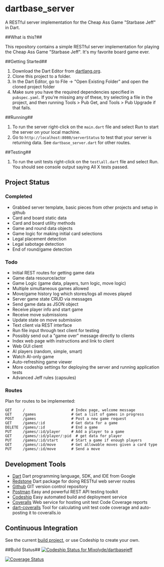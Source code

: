 # dartbase_server

A RESTful server implementation for the Cheap Ass Game "Starbase Jeff" in Dart.

##What is this?##

This repository contains a simple RESTful server implementation for
playing the Cheap Ass Game "Starbase Jeff". It's my favorite board game ever.

##Getting Started##
1. Download the Dart Editor from [dartlang.org](https://www.dartlang.org).
2. Clone this project to a folder.
3. In the Dart Editor, go to File -> "Open Existing Folder" and open the cloned project folder
4. Make sure you have the required dependencies specified in `pubspec.yaml`. If you're missing
any of these, try selecting a file in the project, and then running Tools > Pub Get, and
Tools > Pub Upgrade if that fails.

##Running##
1. To run the server right-click on the `main.dart` file and select Run to start the server on your
local machine.
2. Go to `http://localhost:8080/serverStatus` to test that your server is returning data. See `dartbase_server.dart`
for other routes.

##Testing##
1. To run the unit tests right-click on the `test\all.dart` file and select Run.
You should see console output saying All X tests passed.

Project Status
--------------

### Completed

* Grabbed server template, basic pieces from other projects and setup in github
* Card and board static data
* Card and board utility methods
* Game and round data objects
* Game logic for making initial card selections
* Legal placement detection
* Legal sabotage detection
* End of round/game detection

### Todo
* Initial REST routes for getting game data
* Game data resource/actor
* Game Logic (game data, players, turn logic, move logic)
* Multiple simultaneous games allowed
* Move/game history log which stores/logs all moves played
* Server game state CRUD via messages
* Send game data as JSON object
* Receive player info and start game
* Receive move submissions
* Update state on move submission
* Text client via REST interface
* Run file input through text client for testing
* Possibly send out a "game over" message directly to clients
* Index web page with instructions and link to client
* Web GUI client
* AI players (random, simple, smart)
* Watch AI-only game
* Auto-refreshing game viewer
* More codeship settings for deploying the server and running application tests
* Advanced Jeff rules (capsules)

### Routes
Plan for routes to be implemented:

    GET     /                     # Index page, welcome message
    GET     /games                # Get a list of games in progress
    POST    /games                # Post a new game request
    GET     /games/:id            # Get data for a game
    DELETE  /games/:id            # End a game
    PUT     /games/:id/player     # Add a player to a game
    GET     /games/:id/player/:pid  # get data for player
    PUT     /games/:id/start      # Start a game if enough players
    GET     /games/:id/move       # Get allowable moves given a card type
    PUT     /games/:id/move       # Send a move

Development Tools
-----------------
* [Dart](https://www.dartlang.org) Dart programming language, SDK, and IDE from Google
* [Redstone](http://redstonedart.org) Dart package for doing RESTful web server routes
* [Github](https://github.com/Mixolyde/dartless_server) GIT version control repository
* [Postman](http://www.getpostman.com/) Easy and powerful REST API testing toolkit
* [Codeship](https://codeship.com) Easy automated build and deployment service
* [Coveralls](https://coveralls.io/) Web service for hosting unit test Code Coverage reports
* [dart-coveralls](https://github.com/duse-io/dart-coveralls) Tool for calculating unit test code coverage and auto-posting it to coveralls.io

Continuous Integration
----------------------
See the current [build project](https://codeship.com/projects/78160), or use Codeship to create your own.

##Build Status##
[ ![Codeship Status for Mixolyde/dartbasejeff](https://codeship.com/projects/01d6eb50-d5c5-0132-a9ce-26dfd4cc1a97/status?branch=master)](https://codeship.com/projects/78160)

[![Coverage Status](https://coveralls.io/repos/Mixolyde/dartbasejeff/badge.svg?branch=master)](https://coveralls.io/r/Mixolyde/dartbasejeff?branch=master)
